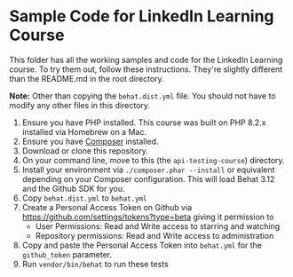 
# Sample Code for LinkedIn Learning Course

This folder has all the working samples and code for the LinkedIn Learning course. To try them out, follow these instructions. They're slightly different than the README.md in the root directory.

**Note:** Other than copying the `behat.dist.yml` file. You should not have to modify any other files in this directory.

1. Ensure you have PHP installed. This course was built on PHP 8.2.x installed via Homebrew on a Mac.
2. Ensure you have [Composer](https://getcomposer.org/) installed. 
3. Download or clone this repository.
4. On your command line, move to this (the `api-testing-course`) directory.
6. Install your environment via `./composer.phar --install` or equivalent depending on your Composer configuration. This will load Behat 3.12 and the Github SDK for you.
7. Copy `behat.dist.yml` to `behat.yml`
8. Create a Personal Access Token on Github via https://github.com/settings/tokens?type=beta giving it permission to
    *  User Permissions: Read and Write access to starring and watching
    *  Repository permissions: Read and Write access to administration
9. Copy and paste the Personal Access Token into `behat.yml` for the `github_token` parameter.
10. Run `vendor/bin/behat` to run these tests
